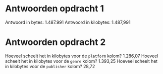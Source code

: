 # Antwoorden opdracht 1

Antwoord in bytes:
1.487.991
Antwoord in kilobytes:
1.487,991
# Antwoorden opdracht 2

Hoeveel scheelt het in kilobytes voor de `platform` kolom?
1.286,07
Hoeveel scheelt het in kilobytes voor de `genre` kolom?
1.393,25
Hoeveel scheelt het in kilobytes voor de `publisher` kolom?
28,72
